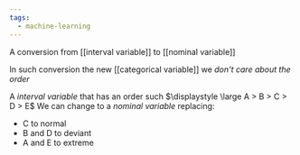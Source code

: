 ```yaml
---
tags:
  - machine-learning
---
```

A conversion from [[interval variable]] to [[nominal variable]]

In such conversion the new [[categorical variable]] we *don't care about the order*

A *interval variable* that has an order such $\displaystyle \large A > B > C > D > E$
We can change to a *nominal variable* replacing:
- C to normal
- B and D to deviant
- A and E to extreme